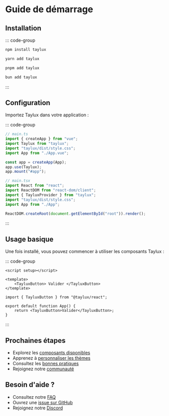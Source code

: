 # Guide de démarrage

## Installation

::: code-group

```bash [npm]
npm install taylux
```

```bash [yarn]
yarn add taylux
```

```bash [pnpm]
pnpm add taylux
```

```bash [bun]
bun add taylux
```

:::

## Configuration

Importez Taylux dans votre application :

::: code-group

```js [Vue]
// main.ts
import { createApp } from "vue";
import Taylux from "taylux";
import "taylux/dist/style.css";
import App from "./App.vue";

const app = createApp(App);
app.use(Taylux);
app.mount("#app");
```

```js [React]
// main.tsx
import React from "react";
import ReactDOM from "react-dom/client";
import { TayluxProvider } from "taylux";
import "taylux/dist/style.css";
import App from "./App";

ReactDOM.createRoot(document.getElementById("root")).render();
```

:::

## Usage basique

Une fois installé, vous pouvez commencer à utiliser les composants Taylux :

::: code-group

```vue [Vue]
<script setup></script>

<template>
    <TayluxButton> Valider </TayluxButton>
</template>
```

```tsx [React]
import { TayluxButton } from "@taylux/react";

export default function App() {
    return <TayluxButton>Valider</TayluxButton>;
}
```

:::

## Prochaines étapes

-   Explorez les [composants disponibles](/components/)
-   Apprenez à [personnaliser les thèmes](/guide/theming)
-   Consultez les [bonnes pratiques](/guide/best-practices)
-   Rejoignez notre [communauté](https://github.com/votre-repo/taylux/discussions)

## Besoin d'aide ?

-   Consultez notre [FAQ](/guide/faq)
-   Ouvrez une [issue sur GitHub](https://github.com/votre-repo/taylux/issues)
-   Rejoignez notre [Discord](https://discord.gg/votre-serveur)
